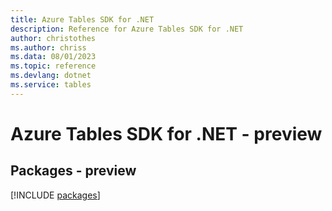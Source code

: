 ```yaml
---
title: Azure Tables SDK for .NET
description: Reference for Azure Tables SDK for .NET
author: christothes
ms.author: chriss
ms.data: 08/01/2023
ms.topic: reference
ms.devlang: dotnet
ms.service: tables
---
```

# Azure Tables SDK for .NET - preview
## Packages - preview
[!INCLUDE [packages](tables-index.md)]